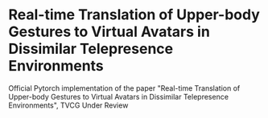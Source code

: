 # Real-time Translation of Upper-body Gestures to Virtual Avatars in Dissimilar Telepresence Environments
Official Pytorch implementation of the paper "Real-time Translation of Upper-body Gestures to Virtual Avatars in Dissimilar Telepresence Environments", TVCG Under Review
